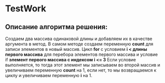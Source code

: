 # TestWork #
## Описание алгоритма решения: ##
Создаем два массива одинаковой длины и добавляем их в качестве аргумента в метод. В самом методе создаем переменную **count** для записи элементов в новый массив. Цикл **for** с условием **i < длины первого массива** для перебора элементов первого массива и условие if **элемент первого массива с индексом i <= 3**
Если условие выполняется, то тогда этот элемент мы записываем во второй массив и увеличиваем переменную **count** на 1, если нет, то мы возвращаемся к циклу и увеличиваем переменную **i** на 1.